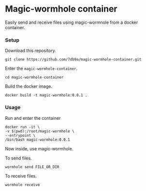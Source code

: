 # Magic-wormhole container

Easily send and receive files using magic-wormnole from a docker container.

### Setup

Download this repository.

```
git clone https://github.com/7db9a/magic-wormhole-container.git
```

Enter the `magic-wormhole-container`.

```
cd magic-wormhole-container
```

Build the docker image.

```
docker build -t magic-wormhole:0.0.1 .
```

### Usage

Run and enter the container


```
docker run -it \
-v $(pwd):/root/magic-wormhole \
--entrypoint \
/bin/bash magic-wormhole:0.0.1
```

Now inside, use magic-wormhole.

To send files.

`wormhole send FILE_OR_DIR`

To receive files.

`wormhole receive`
